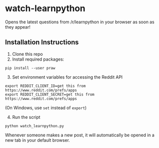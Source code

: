 # watch-learnpython
Opens the latest questions from /r/learnpython in your browser as soon as they appear!

## Installation Instructions

1. Clone this repo
2. Install required packages:

```
pip install --user praw
```

3. Set environment variables for accessing the Reddit API

```
export REDDIT_CLIENT_ID=get this from https://www.reddit.com/prefs/apps
export REDDIT_CLIENT_SECRET=get this from https://www.reddit.com/prefs/apps
```

(On Windows, use `set` instead of `export`)

4. Run the script

```
python watch_learnpython.py
```

Whenever someone makes a new post, it will automatically be opened in a new tab in your default browser.
